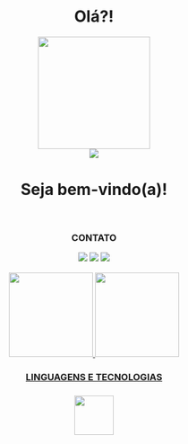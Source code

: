 <div display="flex" align="center" margin="500px">
  <h1 align="center" font-size="300"> Olá?!</h1>
  <img src="https://media.tenor.com/TbozzOWefN8AAAAC/caught-in4k-meme-emoji.gif" width="200px" height="200px">
  <br>
  <a href="https://github.com/antonkomarev/github-profile-views-counter">
    <img src="https://komarev.com/ghpvc/?username=davismarciel&style=for-the-badge">
  </a>
  <h1>Seja bem-vindo(a)!</h1>
</div>
<div align="center">
<br>
<h3>CONTATO</h3>
  <a href="https://instagram.com/davihmm" target="_blank"><img src="https://img.shields.io/badge/-Instagram-%23E4405F?style=for-the-badge&logo=instagram&logoColor=white" target="_blank"></a>
  <a href = "mailto:davisdevi05@gmail.com"><img src="https://img.shields.io/badge/-Gmail-%23333?style=for-the-badge&logo=gmail&logoColor=white" target="_blank"></a>
  <a href="https://www.linkedin.com/in/davi-sá/" target="_blank"><img src="https://img.shields.io/badge/-LinkedIn-%230077B5?style=for-the-badge&logo=linkedin&logoColor=white" target="_blank"></a> 
<br><br>
<div align="center">
  <a href="https://github.com/davismarciel">
  <img height="150em" src="https://github-readme-stats-sigma-five.vercel.app/api?username=davismarciel&show_icons=true&theme=dracula&include_all_commits=true&count_private=true"/>
  <img height="150em" src="https://github-readme-stats-sigma-five.vercel.app/api/top-langs/?username=davismarciel&layout=compact&langs_count=7&theme=dracula"/>
</div>
<div align="center">
  <section>
     <h3>LINGUAGENS E TECNOLOGIAS<h3>
        <a href="https://skillicons.dev">
          <img src="https://skillicons.dev/icons?i=js,html,css,sass,nodejs,react" height="70px"/>
        </a>
  </section>

